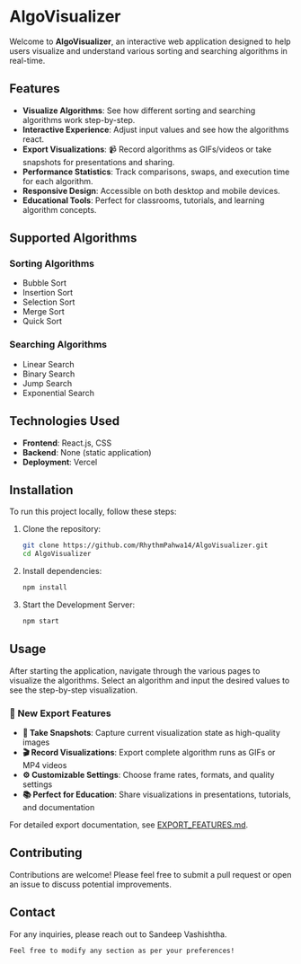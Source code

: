 # AlgoVisualizer

Welcome to **AlgoVisualizer**, an interactive web application designed to help users visualize and understand various sorting and searching algorithms in real-time. 

## Features

- **Visualize Algorithms**: See how different sorting and searching algorithms work step-by-step.
- **Interactive Experience**: Adjust input values and see how the algorithms react.
- **Export Visualizations**: 📹 Record algorithms as GIFs/videos or take snapshots for presentations and sharing.
- **Performance Statistics**: Track comparisons, swaps, and execution time for each algorithm.
- **Responsive Design**: Accessible on both desktop and mobile devices.
- **Educational Tools**: Perfect for classrooms, tutorials, and learning algorithm concepts.

## Supported Algorithms

### Sorting Algorithms
- Bubble Sort
- Insertion Sort
- Selection Sort
- Merge Sort
- Quick Sort

### Searching Algorithms
- Linear Search
- Binary Search
- Jump Search
- Exponential Search

## Technologies Used
- **Frontend**: React.js, CSS
- **Backend**: None (static application)
- **Deployment**: Vercel

## Installation

To run this project locally, follow these steps:

1. Clone the repository:
   ```bash
   git clone https://github.com/RhythmPahwa14/AlgoVisualizer.git
   cd AlgoVisualizer
   ```
2. Install dependencies:
   ```bash
   npm install
   ```
3. Start the Development Server:
   ```bash
   npm start
   ```

## Usage
After starting the application, navigate through the various pages to visualize the algorithms. Select an algorithm and input the desired values to see the step-by-step visualization.

### 🎥 New Export Features
- **📸 Take Snapshots**: Capture current visualization state as high-quality images
- **🎬 Record Visualizations**: Export complete algorithm runs as GIFs or MP4 videos
- **⚙️ Customizable Settings**: Choose frame rates, formats, and quality settings
- **📚 Perfect for Education**: Share visualizations in presentations, tutorials, and documentation

For detailed export documentation, see [EXPORT_FEATURES.md](EXPORT_FEATURES.md).

## Contributing
Contributions are welcome! Please feel free to submit a pull request or open an issue to discuss potential improvements.

## Contact
For any inquiries, please reach out to Sandeep Vashishtha.

```bash
Feel free to modify any section as per your preferences!
```
